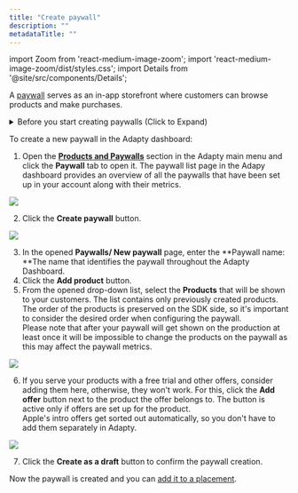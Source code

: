 ```yaml
---
title: "Create paywall"
description: ""
metadataTitle: ""
---
```


import Zoom from 'react-medium-image-zoom';
import 'react-medium-image-zoom/dist/styles.css';
import Details from '@site/src/components/Details';

A [paywall](paywalls) serves as an in-app storefront where customers can browse products and make purchases.

<details>
   <summary>Before you start creating paywalls (Click to Expand)</summary>

   1. [Create at least one product](create-product).
2. (optional) [Create offer](create-offer).
</details>

To create a new paywall in the Adapty dashboard:

1. Open the [**Products and Paywalls**](https://app.adapty.io/paywalls) section in the Adapty main menu and click the **Paywall** tab to open it. The paywall list page in the Adapy dashboard provides an overview of all the paywalls that have been set up in your account along with their metrics.


<Zoom>
  <img src={require('./img/c661ee3-paywalls.png').default}
  style={{
    border: '1px solid #727272', /* border width and color */
    width: '700px', /* image width */
    display: 'block', /* for alignment */
    margin: '0 auto' /* center alignment */
  }}
/>
</Zoom>





2. Click the **Create paywall** button.


<Zoom>
  <img src={require('./img/4b200e5-create_paywall.png').default}
  style={{
    border: '1px solid #727272', /* border width and color */
    width: '700px', /* image width */
    display: 'block', /* for alignment */
    margin: '0 auto' /* center alignment */
  }}
/>
</Zoom>





3. In the opened **Paywalls/ New paywall** page, enter the **Paywall name: **The name that identifies the paywall throughout the Adapty Dashboard.
4. Click the **Add product** button.
5. From the opened drop-down list, select the **Products** that will be shown to your customers. The list contains only previously created products. The order of the products is preserved on the SDK side, so it's important to consider the desired order when configuring the paywall.  
   Please note that after your paywall will get shown on the production at least once it will be impossible to change the products on the paywall as this may affect the paywall metrics. 


<Zoom>
  <img src={require('./img/0479b51-ad_product_to_paywall.png').default}
  style={{
    border: '1px solid #727272', /* border width and color */
    width: '700px', /* image width */
    display: 'block', /* for alignment */
    margin: '0 auto' /* center alignment */
  }}
/>
</Zoom>





6. If you serve your products with a free trial and other offers, consider adding them here, otherwise, they won't work. For this, click the **Add offer** button next to the product the offer belongs to. The button is active only if offers are set up for the product.  
   Apple's intro offers get sorted out automatically, so you don't have to add them separately in Adapty. 


<Zoom>
  <img src={require('./img/f586eee-add_offer.png').default}
  style={{
    border: '1px solid #727272', /* border width and color */
    width: '700px', /* image width */
    display: 'block', /* for alignment */
    margin: '0 auto' /* center alignment */
  }}
/>
</Zoom>





7. Click the **Create as a draft** button to confirm the paywall creation.

Now the paywall is created and you can [add it to a placement](add-audience-paywall-ab-test).